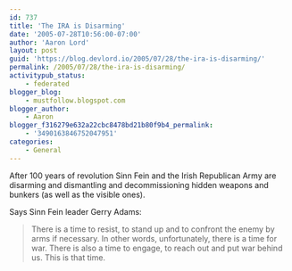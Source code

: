 ```yaml
---
id: 737
title: 'The IRA is Disarming'
date: '2005-07-28T10:56:00-07:00'
author: 'Aaron Lord'
layout: post
guid: 'https://blog.devlord.io/2005/07/28/the-ira-is-disarming/'
permalink: /2005/07/28/the-ira-is-disarming/
activitypub_status:
    - federated
blogger_blog:
    - mustfollow.blogspot.com
blogger_author:
    - Aaron
blogger_f316279e632a22cbc8478bd21b80f9b4_permalink:
    - '3490163846752047951'
categories:
    - General
---
```


After 100 years of revolution Sinn Fein and the Irish Republican Army are disarming and dismantling and decommissioning hidden weapons and bunkers (as well as the visible ones).

Says Sinn Fein leader Gerry Adams:

> There is a time to resist, to stand up and to confront the enemy by arms if necessary. In other words, unfortunately, there is a time for war. There is also a time to engage, to reach out and put war behind us. This is that time.

<!--See this article in the <a href="http://hosted.ap.org/dynamic/stories/N/NIRELAND_IRA?SITE=NVLAS&amp;TEMPLATE=DEFAULT&amp;SECTION=HOME"><i>Las Vegas Review Journal</i></a>-->